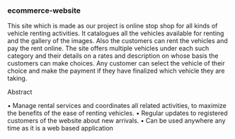 ### ecommerce-website

This site which is made as our project is online stop shop for all kinds of vehicle
renting activities. It catalogues all the vehicles available for renting and the gallery of
the images. Also the customers can rent the vehicles and pay the rent online.
The site offers multiple vehicles under each such category and their details on a rates
and description on whose basis the customers can make choices. Any customer can
select the vehicle of their choice and make the payment if they have finalized which
vehicle they are taking.

Abstract 

• Manage rental services and coordinates all related activities, to maximize the
  benefits of the ease of renting vehicles.
• Regular updates to registered customers of the website about new arrivals.
• Can be used anywhere any time as it is a web based application


